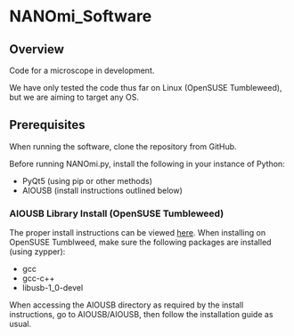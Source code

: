 # NANOmi_Software

## Overview

Code for a microscope in development.

We have only tested the code thus far on Linux (OpenSUSE Tumbleweed), but we are aiming to target any OS.

## Prerequisites

When running the software, clone the repository from GitHub.

Before running NANOmi.py, install the following in your instance of Python:
- PyQt5 (using pip or other methods)
- AIOUSB (install instructions outlined below)

### AIOUSB Library Install (OpenSUSE Tumbleweed)

The proper install instructions can be viewed [here](https://github.com/accesio/AIOUSB). When installing on OpenSUSE Tumblweed, make sure the following packages are installed (using zypper):
- gcc
- gcc-c++
- libusb-1_0-devel

When accessing the AIOUSB directory as required by the install instructions, go to AIOUSB/AIOUSB, then follow the installation guide as usual. 
